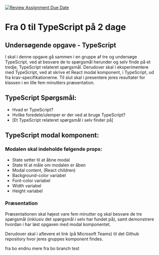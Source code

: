 [![Review Assignment Due Date](https://classroom.github.com/assets/deadline-readme-button-22041afd0340ce965d47ae6ef1cefeee28c7c493a6346c4f15d667ab976d596c.svg)](https://classroom.github.com/a/Md-ABcvJ)
# Fra 0 til TypeScript på 2 dage

## Undersøgende opgave - TypeScript

I skal i denne opgave gå sammen i en gruppe af tre og undersøge TypeScript, ved at besvare de to spørgsmål herunder og selv finde på et tredje, TypeScript relateret spørgsmål.
Derudover skal i eksperimentere med TypeScript, ved at skrive et React modal komponent, i TypeScript, ud fra krav-specifikationerne.
Til slut skal i presentere jeres resultater for klassen i en lille fem minutters præsentation.

## TypeScript Spørgsmål:

- Hvad er TypeScript?
- Hvilke foredele/ulemper er der ved at bruge TypeScript?
- [Et TypeScript relateret spørgsmål i selv finder på]

## TypeScript modal komponent:

### Modalen skal indeholde følgende props:

- State setter til at åbne modal
- State til at måle om modalen er åben
- Modal content, (React children)
- Background-color variabel
- Font-color variabel
- Width variabel
- Height variabel

### Præsentation

Præsentationen skal højest vare fem minutter og skal besvare de tre spørgsmål (inklusiv det spørgsmål i selv har fundet på), samt
demonstrere hvordan i har løst opgaven med modal komponentet.

Derudover skal i aflevere et link (på Microsoft Teams) til det Github repository hvor jeres gruppes komponent findes.

fra bo
endnu mere fra bo
branch test
